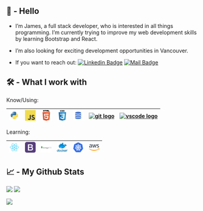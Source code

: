 <h2> 👋 - Hello </h2>



- I’m James, a full stack developer, who is interested in all things programming. I’m currently trying to improve my web development skills by learning Bootstrap and React.

- I’m also looking for exciting development opportunities in Vancouver. 

- If you want to reach out:  <span> 
[![Linkedin Badge](https://img.shields.io/badge/-LinkedIn-0e76a8?style=flat-square&logo=Linkedin&logoColor=white)](https://linkedin.com/in/jamesburkedev)
[![Mail Badge](https://img.shields.io/badge/Mail-2CA5E0?style=flat-square&logo=telegram&logoColor=white)](mailto:info@jamesburke.dev)
<!---[![Website Badge](https://img.shields.io/badge/Website-7A7ADB?style=flat-square&logo=google-chrome&logoColor=white)](https://www.jamesburke.dev)---></span>

<h2> 🛠️ - What I work with  </h2>
Know/Using:
  
|  [<img src="https://raw.githubusercontent.com/github/explore/80688e429a7d4ef2fca1e82350fe8e3517d3494d/topics/python/python.png" alt="python logo" width="28">](https://www.python.org/)  |  [<img src="https://raw.githubusercontent.com/github/explore/80688e429a7d4ef2fca1e82350fe8e3517d3494d/topics/javascript/javascript.png" alt="js logo" width="28">](https://developer.mozilla.org/en-US/docs/Web/JavaScript)  |  [<img src="https://raw.githubusercontent.com/github/explore/80688e429a7d4ef2fca1e82350fe8e3517d3494d/topics/html/html.png" alt="html logo" width="28">](https://)  |  [<img src="https://raw.githubusercontent.com/github/explore/80688e429a7d4ef2fca1e82350fe8e3517d3494d/topics/css/css.png" alt="css logo" width="28">](https://)  |  [<img src="https://raw.githubusercontent.com/github/explore/80688e429a7d4ef2fca1e82350fe8e3517d3494d/topics/sql/sql.png" alt="sql logo" width="28">](https://)  |   [<img src="https://raw.githubusercontent.com/Delta456/Delta456/master/img/git.png" alt="git logo" width="28">](https://git-scm.com/)  |  [<img src="https://raw.githubusercontent.com/Delta456/Delta456/master/img/vscode.png" alt="vscode logo" width="28">](https://code.visualstudio.com/)  |
|---|---|---|---|---|---|---|

Learning:
  
|  [<img src="https://raw.githubusercontent.com/github/explore/80688e429a7d4ef2fca1e82350fe8e3517d3494d/topics/react/react.png" alt="ts logo" width="28">](https://reactjs.org/)  |  [<img src="https://raw.githubusercontent.com/github/explore/80688e429a7d4ef2fca1e82350fe8e3517d3494d/topics/bootstrap/bootstrap.png" alt="rust logo" width="28">](https://getbootstrap.com/)  |  [<img src="https://raw.githubusercontent.com/github/explore/80688e429a7d4ef2fca1e82350fe8e3517d3494d/topics/mongodb/mongodb.png" alt="mongo logo" width="28">](https://)  |  [<img src="https://raw.githubusercontent.com/github/explore/80688e429a7d4ef2fca1e82350fe8e3517d3494d/topics/docker/docker.png" alt="docker logo" width="28">](https://www.docker.com/)  |  [<img src="https://raw.githubusercontent.com/github/explore/80688e429a7d4ef2fca1e82350fe8e3517d3494d/topics/kubernetes/kubernetes.png" alt="kubernetes logo" width="28">](https://kubernetes.io/)  |  [<img src="https://raw.githubusercontent.com/Delta456/Delta456/master/img/aws.png" alt="aws logo" width="28">](https://aws.amazon.com/)  
|---|---|---|---|---|---|
  

<h2> 📈 - My Github Stats </h2>

<p>
  <img height="220em" src="https://github-readme-stats.vercel.app/api/top-langs/?username=jburke234&show_icons=true&hide_border=true&langs_count=5"/>
  <img height="220em" src="https://github-readme-stats.vercel.app/api?username=jburke234&show_icons=true&hide_border=true&&count_private=true&include_all_commits=true" />
</p>


![](https://visitor-badge.glitch.me/badge?page_id=jburke234)

<!---
<a href="https://dev.to/ABSphreak" target="_blank"><img src="https://img.shields.io/badge/DEV-%230A0A0A.svg?&style=flat-square&logo=DEV.to&logoColor=white" alt="DEV.to"></a>


<img align="center" src="https://github-readme-stats.vercel.app/api?username=jburke234&include_all_commits=true&count_private=true&show_icons=true&line_height=20&title_color=7A7ADB&icon_color=2234AE&text_color=D3D3D3&bg_color=0,000000,130F40" alt="Jburke234's Github Stats">


jburke234/jburke234 is a ✨ special ✨ repository because its `README.md` (this file) appears on your GitHub profile.
You can click the Preview link to take a look at your changes.
--->
